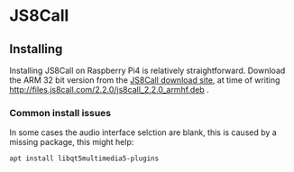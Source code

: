 # JS8Call
## Installing
Installing JS8Call on Raspberry Pi4 is relatively straightforward.
Download the ARM 32 bit version from the [JS8Call download site](http://files.js8call.com/latest.html), at time of writing
http://files.js8call.com/2.2.0/js8call_2.2.0_armhf.deb .

### Common install issues
In some cases the audio interface selction are blank, this is caused by a missing package, this might help:

```apt install libqt5multimedia5-plugins```



